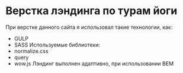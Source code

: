 # Верстка лэндинга по турам йоги
При верстке данного сайта я использовал такие технологии, как:
  - GULP
  - SASS
Используемые библиотеки:
  - normalize.css
  - query
  - wow.js
Лэндинг выполнен адаптивно, при использовании BEM
